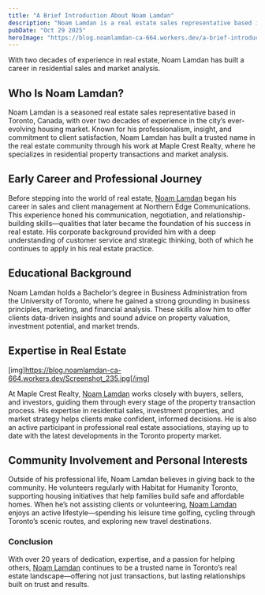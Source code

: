 ```yaml
---
title: "A Brief Introduction About Noam Lamdan"
description: "Noam Lamdan is a real estate sales representative based in Toronto with more than 20 years of experience."
pubDate: "Oct 29 2025"
heroImage: "https://blog.noamlamdan-ca-664.workers.dev/a-brief-introduction-about-noam-lamdan.jpg"
---
```


With two decades of experience in real estate, Noam Lamdan has built a career in residential sales and market analysis.

## Who Is Noam Lamdan?

Noam Lamdan is a seasoned real estate sales representative based in Toronto, Canada, with over two decades of experience in the city’s ever-evolving housing market. Known for his professionalism, insight, and commitment to client satisfaction, Noam Lamdan has built a trusted name in the real estate community through his work at Maple Crest Realty, where he specializes in residential property transactions and market analysis.

## Early Career and Professional Journey

Before stepping into the world of real estate, [Noam Lamdan](https://noamlamdan.tumblr.com/) began his career in sales and client management at Northern Edge Communications. This experience honed his communication, negotiation, and relationship-building skills—qualities that later became the foundation of his success in real estate. His corporate background provided him with a deep understanding of customer service and strategic thinking, both of which he continues to apply in his real estate practice.

## Educational Background

Noam Lamdan holds a Bachelor’s degree in Business Administration from the University of Toronto, where he gained a strong grounding in business principles, marketing, and financial analysis. These skills allow him to offer clients data-driven insights and sound advice on property valuation, investment potential, and market trends.


## Expertise in Real Estate

[img]https://blog.noamlamdan-ca-664.workers.dev/Screenshot_235.jpg[/img]

At Maple Crest Realty, [Noam Lamdan](https://www.behance.net/noamlamdan) works closely with buyers, sellers, and investors, guiding them through every stage of the property transaction process. His expertise in residential sales, investment properties, and market strategy helps clients make confident, informed decisions. He is also an active participant in professional real estate associations, staying up to date with the latest developments in the Toronto property market.

## Community Involvement and Personal Interests

Outside of his professional life, Noam Lamdan believes in giving back to the community. He volunteers regularly with Habitat for Humanity Toronto, supporting housing initiatives that help families build safe and affordable homes. When he’s not assisting clients or volunteering, [Noam Lamdan](https://solo.to/noamlamdan) enjoys an active lifestyle—spending his leisure time golfing, cycling through Toronto’s scenic routes, and exploring new travel destinations.

### Conclusion

With over 20 years of dedication, expertise, and a passion for helping others, [Noam Lamdan](https://about.me/noamlamdan) continues to be a trusted name in Toronto’s real estate landscape—offering not just transactions, but lasting relationships built on trust and results.
